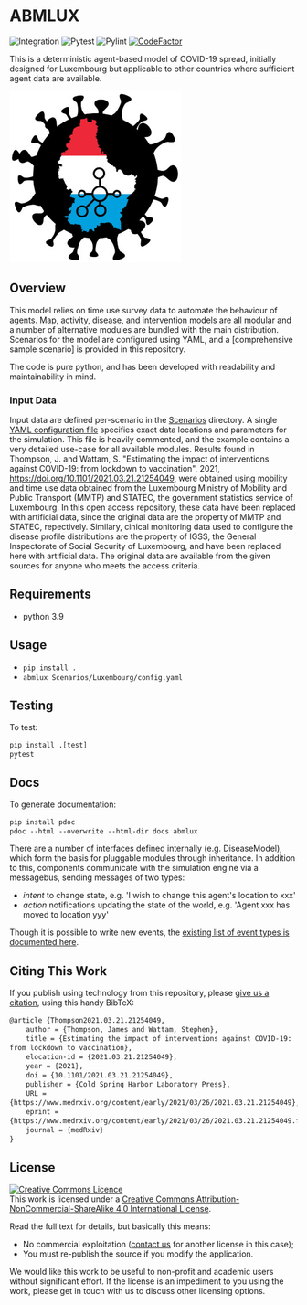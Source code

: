 # ABMLUX
![Integration](https://github.com/abm-covid-lux/abmlux/workflows/Integration/badge.svg?branch=master)
![Pytest](https://github.com/abm-covid-lux/abmlux/workflows/Pytest/badge.svg)
![Pylint](https://github.com/abm-covid-lux/abmlux/workflows/Pylint/badge.svg)
[![CodeFactor](https://www.codefactor.io/repository/github/abm-covid-lux/abmlux/badge?s=006dc8f386c6ea6d2a7a90377ff30fcf15328919)](https://www.codefactor.io/repository/github/abm-covid-lux/abmlux)

This is a deterministic agent-based model of COVID-19 spread, initially designed for Luxembourg but applicable to other countries where sufficient agent data are available.

![ABMLUX Logo](abmlux_logo.jpg)


## Overview
This model relies on time use survey data to automate the behaviour of agents.  Map, activity, disease, and intervention models are all modular and a number of alternative modules are bundled with the main distribution.  Scenarios for the model are configured using YAML, and a [comprehensive sample scenario] is provided in this repository.

The code is pure python, and has been developed with readability and maintainability in mind.

### Input Data
Input data are defined per-scenario in the [Scenarios](Scenarios/) directory.  A single [YAML configuration file](Scenarios/Luxembourg/config.yaml) specifies exact data locations and parameters for the simulation.  This file is heavily commented, and the example contains a very detailed use-case for all available modules.  Results found in Thompson, J. and Wattam, S. "Estimating the impact of interventions against COVID-19: from lockdown to vaccination", 2021, https://doi.org/10.1101/2021.03.21.21254049, were obtained using mobility and time use data obtained from the Luxembourg Ministry of Mobility and Public Transport (MMTP) and STATEC, the government statistics service of Luxembourg. In this open access repository, these data have been replaced with artificial data, since the original data are the property of MMTP and STATEC, repectively. Similary, cinical monitoring data used to configure the disease profile distributions are the property of IGSS, the General Inspectorate of Social Security of Luxembourg, and have been replaced here with artificial data. The original data are available from the given sources for anyone who meets the access criteria.

## Requirements

 * python 3.9

## Usage

 * `pip install .`
 * `abmlux Scenarios/Luxembourg/config.yaml`

## Testing
To test:

    pip install .[test]
    pytest

## Docs
To generate documentation:

    pip install pdoc
    pdoc --html --overwrite --html-dir docs abmlux

There are a number of interfaces defined internally (e.g. DiseaseModel), which form the basis for pluggable modules through inheritance.  In addition to this, components communicate with the simulation engine via a messagebus, sending messages of two types:

 * _intent_ to change state, e.g. 'I wish to change this agent's location to xxx'
 * _action_ notifications updating the state of the world, e.g. 'Agent xxx has moved to location yyy'

Though it is possible to write new events, the [existing list of event types is documented here](docs/events.md).

## Citing This Work
If you publish using technology from this repository, please [give us a citation](https://www.medrxiv.org/content/10.1101/2021.03.21.21254049v1), using this handy BibTeX:

    @article {Thompson2021.03.21.21254049,
        author = {Thompson, James and Wattam, Stephen},
        title = {Estimating the impact of interventions against COVID-19: from lockdown to vaccination},
        elocation-id = {2021.03.21.21254049},
        year = {2021},
        doi = {10.1101/2021.03.21.21254049},
        publisher = {Cold Spring Harbor Laboratory Press},
        URL = {https://www.medrxiv.org/content/early/2021/03/26/2021.03.21.21254049},
        eprint = {https://www.medrxiv.org/content/early/2021/03/26/2021.03.21.21254049.full.pdf},
        journal = {medRxiv}
    }


## License
<a rel="license" href="http://creativecommons.org/licenses/by-nc-sa/4.0/"><img alt="Creative Commons Licence" style="border-width:0" src="https://i.creativecommons.org/l/by-nc-sa/4.0/88x31.png" /></a><br />This work is licensed under a <a rel="license" href="http://creativecommons.org/licenses/by-nc-sa/4.0/">Creative Commons Attribution-NonCommercial-ShareAlike 4.0 International License</a>.

Read the full text for details, but basically this means:
 * No commercial exploitation ([contact us](https://www.abmlux.org) for another license in this case);
 * You must re-publish the source if you modify the application.

We would like this work to be useful to non-profit and academic users without significant effort.  If the license is an impediment to you using the work, please get in touch with us to discuss other licensing options.
